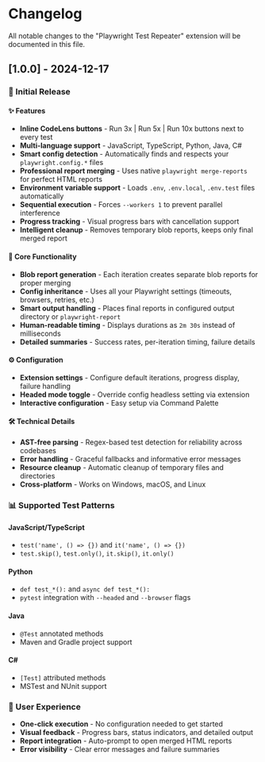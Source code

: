 # Changelog

All notable changes to the "Playwright Test Repeater" extension will be documented in this file.

## [1.0.0] - 2024-12-17

### 🎉 Initial Release

#### ✨ Features
- **Inline CodeLens buttons** - Run 3x | Run 5x | Run 10x buttons next to every test
- **Multi-language support** - JavaScript, TypeScript, Python, Java, C#
- **Smart config detection** - Automatically finds and respects your `playwright.config.*` files
- **Professional report merging** - Uses native `playwright merge-reports` for perfect HTML reports
- **Environment variable support** - Loads `.env`, `.env.local`, `.env.test` files automatically
- **Sequential execution** - Forces `--workers 1` to prevent parallel interference
- **Progress tracking** - Visual progress bars with cancellation support
- **Intelligent cleanup** - Removes temporary blob reports, keeps only final merged report

#### 🎯 Core Functionality
- **Blob report generation** - Each iteration creates separate blob reports for proper merging
- **Config inheritance** - Uses all your Playwright settings (timeouts, browsers, retries, etc.)
- **Smart output handling** - Places final reports in configured output directory or `playwright-report`
- **Human-readable timing** - Displays durations as `2m 30s` instead of milliseconds
- **Detailed summaries** - Success rates, per-iteration timing, failure details

#### ⚙️ Configuration
- **Extension settings** - Configure default iterations, progress display, failure handling
- **Headed mode toggle** - Override config headless setting via extension
- **Interactive configuration** - Easy setup via Command Palette

#### 🛠️ Technical Details
- **AST-free parsing** - Regex-based test detection for reliability across codebases
- **Error handling** - Graceful fallbacks and informative error messages
- **Resource cleanup** - Automatic cleanup of temporary files and directories
- **Cross-platform** - Works on Windows, macOS, and Linux

### 📊 Supported Test Patterns

#### JavaScript/TypeScript
- `test('name', () => {})` and `it('name', () => {})`
- `test.skip()`, `test.only()`, `it.skip()`, `it.only()`

#### Python
- `def test_*():` and `async def test_*():`
- `pytest` integration with `--headed` and `--browser` flags

#### Java
- `@Test` annotated methods
- Maven and Gradle project support

#### C#
- `[Test]` attributed methods
- MSTest and NUnit support

### 🎨 User Experience
- **One-click execution** - No configuration needed to get started
- **Visual feedback** - Progress bars, status indicators, and detailed output
- **Report integration** - Auto-prompt to open merged HTML reports
- **Error visibility** - Clear error messages and failure summaries